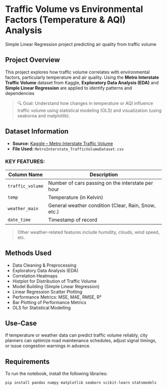 # Traffic Volume vs Environmental Factors (Temperature & AQI) Analysis
Simple Linear Regression project predicting air quality from traffic volume

## Project Overview
This project explores how traffic volume correlates with environmental factors, particularly temperature and air quality. Using the **Metro Interstate Traffic Volume** dataset from Kaggle, **Exploratory Data Analysis (EDA)** and **Simple Linear Regression** are applied to identify patterns and dependencies

> 🔍 Goal: Understand how changes in temperature or AQI influence traffic volume using statistical modeling (OLS) and visualization (using seaborna and matplotlib).


## Dataset Information

- **Source:** [Kaggle – Metro Interstate Traffic Volume](https://www.kaggle.com)
- **File Used:** `MetroInterstate_TrafficVolumeDataset.csv`

### KEY FEATURES:
| Column Name        | Description                                           |
|--------------------|-------------------------------------------------------|
| `traffic_volume`   | Number of cars passing on the interstate per hour     |
| `temp`             | Temperature (in Kelvin)                               |
| `weather_main`     | General weather condition (Clear, Rain, Snow, etc.)   |
| `date_time`        | Timestamp of record                                   |

> Other weather-related features include humidity, clouds, wind speed, etc.


## Methods Used
- Data Cleaning & Preprocessing
- Exploratory Data Analysis (EDA)
- Correlation Heatmaps
- Histplot for Distribution of Traffic Volume
- Model Building (Simple Linear Regression)
- Linear Regression Scatter Plotting
- Performance Metrics: MSE, MAE, RMSE, R²
- Bar Plotting of Performance Metrics
- OLS for Statistical Modelling


## Use-Case
If temperature or weather data can predict traffic volume reliably, city planners can optimize road maintenance schedules, adjust signal timings, or issue congestion warnings in advance.

## Requirements

To run the notebook, install the following libraries:

```bash
pip install pandas numpy matplotlib seaborn scikit-learn statsmodels
